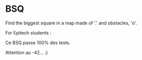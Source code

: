 # BSQ
Find the biggest square in a map made of '.' and obstacles, 'o'.

For Epitech students :

Ce BSQ passe 100% des tests.

Attention au -42... :)
